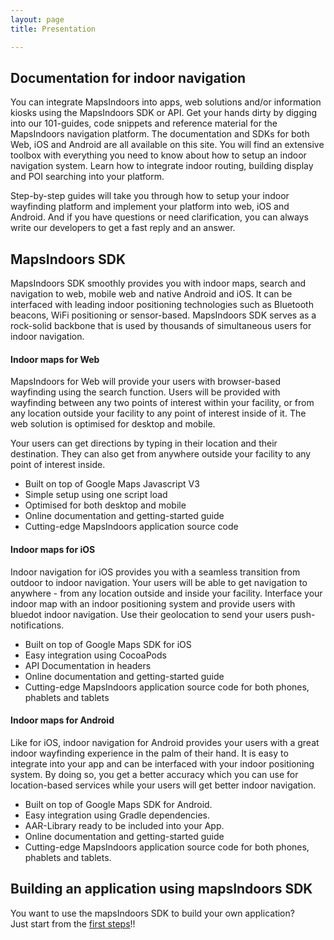 ```yaml
---
layout: page
title: Presentation

---
```

##  Documentation for indoor navigation

You can integrate MapsIndoors into apps, web solutions and/or information kiosks using the MapsIndoors SDK or API. Get your hands dirty by digging into our 101-guides, code snippets and reference material for the MapsIndoors navigation platform. The documentation and SDKs for both Web, iOS and Android are all available on this site.
You will find an extensive toolbox with everything you need to know about how to setup an indoor navigation system. Learn how to integrate indoor routing, building display and POI searching into your platform.


Step-by-step guides will take you through how to setup your indoor wayfinding platform and implement your platform into web, iOS and Android. And if you have questions or need clarification, you can always write our developers to get a fast reply and an answer.

##  MapsIndoors SDK

MapsIndoors SDK smoothly provides you with indoor maps, search and navigation to web, mobile web and native Android and iOS. It can be interfaced with leading indoor positioning technologies such as Bluetooth beacons, WiFi positioning or sensor-based. MapsIndoors SDK serves as a rock-solid backbone that is used by thousands of simultaneous users for indoor navigation.

####  Indoor maps for Web

MapsIndoors for Web will provide your users with browser-based wayfinding using the search function. Users will be provided with wayfinding between any two points of interest within your facility, or from any location outside your facility to any point of interest inside of it. The web solution is optimised for desktop and mobile.

Your users can get directions by typing in their location and their destination. They can also get from anywhere outside your facility to any point of interest inside.

* Built on top of Google Maps Javascript V3
* Simple setup using one script load
* Optimised for both desktop and mobile
* Online documentation and getting-started guide
* Cutting-edge MapsIndoors application source code

####  Indoor maps for iOS

Indoor navigation for iOS provides you with a seamless transition from outdoor to indoor navigation. Your users will be able to get navigation to anywhere - from any location outside and inside your facility. Interface your indoor map with an indoor positioning system and provide users with bluedot indoor navigation. Use their geolocation to send your users push-notifications.

* Built on top of Google Maps SDK for iOS
* Easy integration using CocoaPods
* API Documentation in headers
* Online documentation and getting-started guide
* Cutting-edge MapsIndoors application source code for both phones, phablets and tablets

####  Indoor maps for Android

Like for iOS, indoor navigation for Android provides your users with a great indoor wayfinding experience in the palm of their hand. It is easy to integrate into your app and can be interfaced with your indoor positioning system. By doing so, you get a better accuracy which you can use for location-based services while your users will get better indoor navigation.

* Built on top of Google Maps SDK for Android.
* Easy integration using Gradle dependencies.
* AAR-Library ready to be included into your App.
* Online documentation and getting-started guide
* Cutting-edge MapsIndoors application source code for both phones, phablets and tablets.

##  Building an application using mapsIndoors SDK

You want to use the mapsIndoors SDK to build your own application?   
Just start from the [first steps](/firststeps)!!
